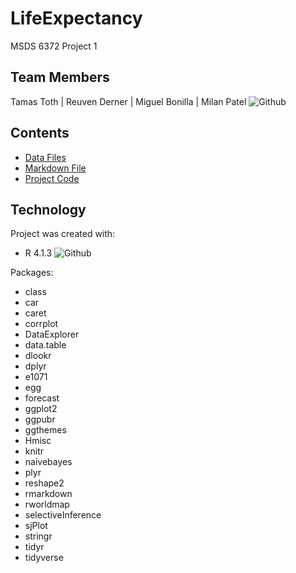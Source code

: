 # LifeExpectancy
MSDS 6372 Project 1

## Team Members
Tamas Toth | Reuven Derner | Miguel Bonilla | Milan Patel ![Github](https://img.shields.io/badge/Contributors-4-brightgreen)

## Contents
* [Data Files](https://github.com/boneeyah/LifeExpectancy/tree/main/Data%20Files)
* [Markdown File](https://github.com/boneeyah/LifeExpectancy/blob/main/Tamas_Toth_MSDS_6372_Project1.md)
* [Project Code](https://github.com/boneeyah/LifeExpectancy/tree/main/Code)

## Technology
Project was created with:
* R 4.1.3 ![Github](https://img.shields.io/badge/R-v4.1.3-blue)

Packages:
* class
* car
* caret
* corrplot
* DataExplorer
* data.table
* dlookr
* dplyr
* e1071
* egg
* forecast
* ggplot2
* ggpubr
* ggthemes
* Hmisc
* knitr
* naivebayes
* plyr
* reshape2
* rmarkdown
* rworldmap
* selectiveInference
* sjPlot
* stringr
* tidyr
* tidyverse
